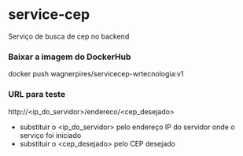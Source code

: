 # service-cep

Serviço de busca de cep no backend

### Baixar a imagem do DockerHub
docker push wagnerpires/servicecep-wrtecnologia:v1

### URL para teste
http://<ip_do_servidor>/endereco/<cep_desejado>
  
* substituir o <ip_do_servidor> pelo endereço IP do servidor onde o serviço foi iniciado
* substituir o <cep_desejado> pelo CEP desejado
